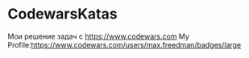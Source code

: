 # CodewarsKatas
Мои решение задач с https://www.codewars.com 
My Profile:https://www.codewars.com/users/max.freedman/badges/large
